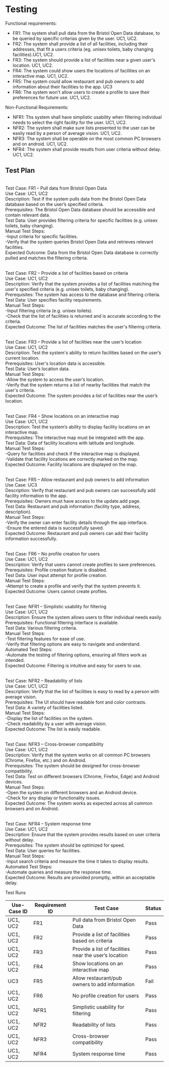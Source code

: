 # Testing

Functional requirements:

- FR1: The system shall pull data from the Bristol Open Data database, to be queried by specific criterias given by the user. UC1, UC2.
- FR2: The system shall provide a list of all facilities, including their addresses, that fit a users criteria (eg. unisex toilets, baby changing facilities).UC1, UC2.
- FR3: The system should provide a list of facilities near a given user's location. UC1, UC2.
- FR4: The system could show users the locations of facilities on an interactive map. UC1, UC2.
- FR5: The system could allow restaurant and pub owners to add information about their facilities to the app. UC3
- FR6: The system won't allow users to create a profile to save their preferences for future use. UC1, UC2.

Non-Functional Requirements:

- NFR1: Ths system shall have simplistic usability when filtering individual needs to select the right facility for the user. UC1, UC2.
- NFR2: The system shall make sure lists presented to the user can be easily read by a person of average vision. UC1, UC2.
- NFR3: The system shall be operable on the most common PC browsers and on android. UC1, UC2.
- NFR4: The system shall provide resutls from user criteria without delay. UC1, UC2.

## Test Plan

<br> Test Case: FR1 – Pull data from Bristol Open Data
<br> Use Case: UC1, UC2
<br> Description: Test if the system pulls data from the Bristol Open Data database based on the user’s specified criteria.
<br> Prerequisites: The Bristol Open Data database should be accessible and contain relevant data.
<br> Test Data: User provides filtering criteria for specific facilities (e.g. unisex toilets, baby changing).
<br> Manual Test Steps: 
<br> -Input criteria for specific facilities.
<br> -Verify that the system queries Bristol Open Data and retrieves relevant facilities.
<br> Expected Outcome: Data from the Bristol Open Data database is correctly pulled and matches the filtering criteria.

<br> Test Case: FR2 – Provide a list of facilities based on criteria
<br> Use Case: UC1, UC2
<br> Description: Verify that the system provides a list of facilities matching the user's specified criteria (e.g. unisex toilets, baby changing).
<br> Prerequisites: The system has access to the database and filtering criteria.
<br> Test Data: User specifies facility requirements.
<br> Manual Test Steps: 
<br> -Input filtering criteria (e.g. unisex toilets).
<br> -Check that the list of facilities is returned and is accurate according to the criteria.
<br> Expected Outcome: The list of facilities matches the user's filtering criteria.

<br> Test Case: FR3 – Provide a list of facilities near the user’s location
<br> Use Case: UC1, UC2
<br> Description: Test the system's ability to return facilities based on the user’s current location.
<br> Prerequisites: User's location data is accessible.
<br> Test Data: User’s location data.
<br> Manual Test Steps: 
<br> -Allow the system to access the user’s location.
<br> -Verify that the system returns a list of nearby facilities that match the user's criteria.
<br> Expected Outcome: The system provides a list of facilities near the user’s location.

<br> Test Case: FR4 – Show locations on an interactive map
<br> Use Case: UC1, UC2
<br> Description: Test the system’s ability to display facility locations on an interactive map.
<br> Prerequisites: The interactive map must be integrated with the app.
<br> Test Data: Data of facility locations with latitude and longitude.
<br> Manual Test Steps: 
<br> -Query for facilities and check if the interactive map is displayed.
<br> -Validate that facility locations are correctly marked on the map.
<br> Expected Outcome: Facility locations are displayed on the map.

<br> Test Case: FR5 – Allow restaurant and pub owners to add information
<br> Use Case: UC3
<br> Description: Verify that restaurant and pub owners can successfully add facility information to the app.
<br> Prerequisites: Owners must have access to the update.add page.
<br> Test Data: Restaurant and pub information (facility type, address, description).
<br> Manual Test Steps: 
<br> -Verify the owner can enter facility details through the app interface.
<br> -Ensure the entered data is successfully saved.
<br> Expected Outcome: Restaurant and pub owners can add their facility information successfully.

<br> Test Case: FR6 – No profile creation for users
<br> Use Case: UC1, UC2
<br> Description: Verify that users cannot create profiles to save preferences.
<br> Prerequisites: Profile creation feature is disabled.
<br> Test Data: User input attempt for profile creation.
<br> Manual Test Steps: 
<br> -Attempt to create a profile and verify that the system prevents it.
<br> Expected Outcome: Users cannot create profiles.

<br> Test Case: NFR1 – Simplistic usability for filtering
<br> Use Case: UC1, UC2
<br> Description: Ensure the system allows users to filter individual needs easily.
<br> Prerequisites: Functional filtering interface is available.
<br> Test Data: Various filtering criteria.
<br> Manual Test Steps: 
<br> -Test filtering features for ease of use.
<br> -Verify that filtering options are easy to navigate and understand.
<br> Automated Test Steps: 
<br> -Automate the testing of filtering options, ensuring all filters work as intended.
<br> Expected Outcome: Filtering is intuitive and easy for users to use.

<br> Test Case: NFR2 – Readability of lists
<br> Use Case: UC1, UC2
<br> Description: Verify that the list of facilities is easy to read by a person with average vision.
<br> Prerequisites: The UI should have readable font and color contrasts.
<br> Test Data: A variety of facilities listed.
<br> Manual Test Steps: 
<br> -Display the list of facilities on the system.
<br> -Check readability by a user with average vision.
<br> Expected Outcome: The list is easily readable.

<br> Test Case: NFR3 – Cross-browser compatibility
<br> Use Case: UC1, UC2
<br> Description: Verify that the system works on all common PC browsers (Chrome, Firefox, etc.) and on Android.
<br> Prerequisites: The system should be designed for cross-browser compatibility.
<br> Test Data: Test on different browsers (Chrome, Firefox, Edge) and Android devices.
<br> Manual Test Steps: 
<br> -Open the system on different browsers and an Android device.
<br> -Check for any display or functionality issues.
<br> Expected Outcome: The system works as expected across all common browsers and on Android.

<br> Test Case: NFR4 – System response time
<br> Use Case: UC1, UC2
<br> Description: Ensure that the system provides results based on user criteria without delay.
<br> Prerequisites: The system should be optimized for speed.
<br> Test Data: User queries for facilities.
<br> Manual Test Steps: 
<br> -Input search criteria and measure the time it takes to display results.
<br> Automated Test Steps: 
<br> -Automate queries and measure the response time.
<br> Expected Outcome: Results are provided promptly, within an acceptable delay.


Test Runs

| Use-Case ID | Requirement ID | Test Case                                            | Status |
|-------------|----------------|------------------------------------------------------|--------|
| UC1, UC2    | FR1            | Pull data from Bristol Open Data                     | Pass   |
| UC1, UC2    | FR2            | Provide a list of facilities based on criteria       | Pass   |
| UC1, UC2    | FR3            | Provide a list of facilities near the user’s location| Pass   |
| UC1, UC2    | FR4            | Show locations on an interactive map                 | Pass   |
| UC3         | FR5            | Allow restaurant/pub owners to add information       | Fail   |
| UC1, UC2    | FR6            | No profile creation for users                        | Pass   |
| UC1, UC2    | NFR1           | Simplistic usability for filtering                   | Pass   |
| UC1, UC2    | NFR2           | Readability of lists                                 | Pass   |
| UC1, UC2    | NFR3           | Cross-browser compatibility                          | Pass   |
| UC1, UC2    | NFR4           | System response time                                 | Pass   |


